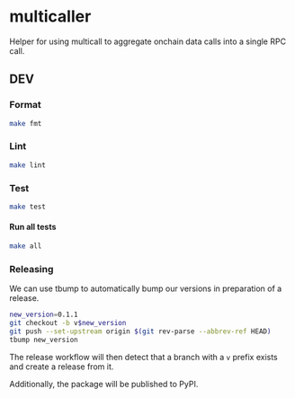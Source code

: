 # multicaller

Helper for using multicall to aggregate onchain data calls into a single RPC call.


## DEV

### Format

```bash
make fmt
```

### Lint

```bash
make lint
```

### Test

```bash
make test
```

#### Run all tests

```bash
make all
```

### Releasing

We can use tbump to automatically bump our versions in preparation of a release.

```bash 
new_version=0.1.1
git checkout -b v$new_version
git push --set-upstream origin $(git rev-parse --abbrev-ref HEAD)
tbump new_version
```

The release workflow will then detect that a branch with a `v` prefix exists and create a release from it.

Additionally, the package will be published to PyPI.
